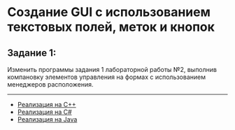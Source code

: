 # Создание GUI с использованием текстовых полей, меток и кнопок
## Задание 1:
Изменить программы задания 1 лабораторной работы №2, выполнив компановку элементов управления на формах с использованием менеджеров расположения.

---

- [Реализация на C++](https://github.com/kepstersoncik/Application-Programming-Third-Semester/tree/master/CPP/CPP_S3AP_LW7E1)
- [Реализация на C#](https://github.com/kepstersoncik/Application-Programming-Third-Semester/tree/master/CSharp/CSharp_S3AP_LW7E1)
- [Реализация на Java](https://github.com/kepstersoncik/Application-Programming-Third-Semester/tree/master/Java/Java_S3AP_LW7E1/src)

